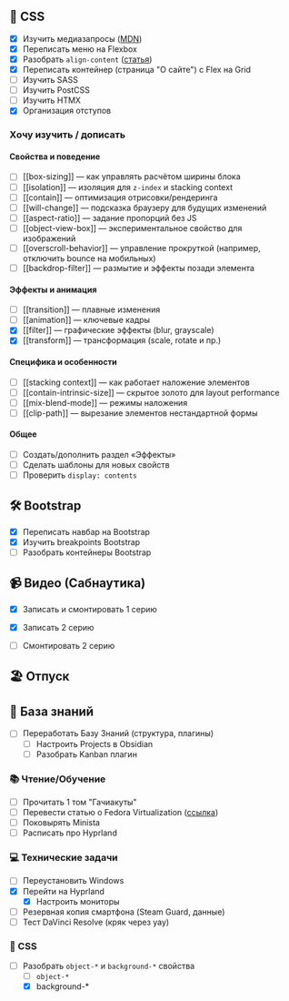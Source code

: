## 🎨 CSS  
- [x] Изучить медиазапросы ([MDN](https://developer.mozilla.org/ru/docs/Web/CSS/@media))
- [x] Переписать меню на Flexbox
- [x] Разобрать `align-content` ([статья](obsidian://open?vault=Obsidian&file=HTML%2C%20CSS%2C%20JS%2FCSS%2FDisplay%2FFlexbox))
- [x] Переписать контейнер (страница "О сайте") с Flex на Grid
- [ ] Изучить SASS 
- [ ] Изучить PostCSS 
- [ ] Изучить HTMX  
- [x] Организация отступов
### Xочу изучить / дописать

#### Свойства и поведение
- [ ] [[box-sizing]] — как управлять расчётом ширины блока
- [ ] [[isolation]] — изоляция для `z-index` и stacking context
- [ ] [[contain]] — оптимизация отрисовки/рендеринга
- [ ] [[will-change]] — подсказка браузеру для будущих изменений
- [ ] [[aspect-ratio]] — задание пропорций без JS
- [ ] [[object-view-box]] — экспериментальное свойство для изображений
- [ ] [[overscroll-behavior]] — управление прокруткой (например, отключить bounce на мобильных)
- [ ] [[backdrop-filter]] — размытие и эффекты позади элемента

#### Эффекты и анимация
- [ ] [[transition]] — плавные изменения
- [ ] [[animation]] — ключевые кадры
- [x] [[filter]] — графические эффекты (blur, grayscale)
- [x] [[transform]] — трансформация (scale, rotate и пр.)

#### Специфика и особенности
- [ ] [[stacking context]] — как работает наложение элементов
- [ ] [[contain-intrinsic-size]] — скрытое золото для layout performance
- [ ] [[mix-blend-mode]] — режимы наложения
- [ ] [[clip-path]] — вырезание элементов нестандартной формы
#### Общее
- [ ] Создать/дополнить раздел «Эффекты»
- [ ] Сделать шаблоны для новых свойств
- [ ] Проверить `display: contents`
## 🛠 Bootstrap  
- [x] Переписать навбар на Bootstrap
- [x] Изучить breakpoints Bootstrap 
- [ ] Разобрать контейнеры Bootstrap  

## 📹 Видео (Сабнаутика)  
- [x] Записать и смонтировать 1 серию
- [x] Записать 2 серию 
- [ ] Смонтировать 2 серию 


## 🏖 Отпуск  

## 🧠 База знаний  
- [ ] Переработать Базу Знаний (структура, плагины)  
    - [ ] Настроить Projects в Obsidian  
    - [ ] Разобрать Kanban плагин  
### 📚 Чтение/Обучение  
- [ ] Прочитать 1 том "Гачиакуты"  
- [ ] Перевести статью о Fedora Virtualization ([ссылка](https://docs.fedoraproject.org/en-US/quick-docs/virtualization-getting-started/))  
- [ ] Поковырять Minista  
- [ ] Расписать про Hyprland  
### 💻 Технические задачи  
- [ ] Переустановить Windows  
- [x] Перейти на Hyprland  
    - [x] Настроить мониторы  
- [ ] Резервная копия смартфона (Steam Guard, данные)  
- [ ] Тест DaVinci Resolve (кряк через yay)  
### 🎨 CSS 
- [ ] Разобрать `object-*` и `background-*` свойства 
	- [ ] `object-*`
	- [x] background-* 